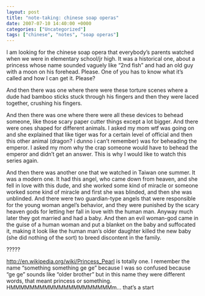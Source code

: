 ```yaml
---
layout: post
title: "note-taking: chinese soap operas"
date: 2007-07-10 14:40:00 +0000
categories: ["Uncategorized"]
tags: ["chinese", "notes", "soap operas"]
---
```


I am looking for the chinese soap opera that everybody’s parents watched when we were in elementary school/jr high. It was a historical one, about a princess whose name sounded vaguely like “2nd fish” and had an old guy with a moon on his forehead. Please. One of you has to know what it’s called and how I can get it. Please?

And then there was one where there were these torture scenes where a dude had bamboo sticks stuck through his fingers and then they were laced together, crushing his fingers.

And then there was one where there were all these devices to behead someone, like those scary paper cutter things except a lot bigger. And there were ones shaped for different animals. I asked my mom wtf was going on and she explained that like tiger was for a certain level of official and then this other animal (dragon? i dunno i can’t remember) was for beheading the emperor. I asked my mom why the crap someone would have to behead the emperor and didn’t get an answer. This is why I would like to watch this series again.

And then there was another one that we watched in Taiwan one summer. It was a modern one. It had this angel, who came down from heaven, and she fell in love with this dude, and she worked some kind of miracle or someone worked some kind of miracle and first she was blinded, and then she was unblinded. And there were two guardian-type angels that were responsible for the young woman angel’s behavior, and they were punished by the scary heaven gods for letting her fall in love with the human man. Anyway much later they got married and had a baby. And then an evil woman-god came in the guise of a human woman and put a blanket on the baby and suffocated it, making it look like the human man’s older daughter killed the new baby (she did nothing of the sort) to breed discontent in the family.

?????

http://en.wikipedia.org/wiki/Princess_Pearl  is totally one. I remember the name “something something ge ge” because I was so confused because “ge ge” sounds like “older brother” but in this name they were different words, that meant princess or something. HMMMMMMMMMMMMMMMMMMMMMm… that’s a start